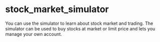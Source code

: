 stock_market_simulator
======================
You can use the simulator to learn about stock market and trading.
The simulator can be used to buy stocks at market or limit price and lets you manage your own account.

